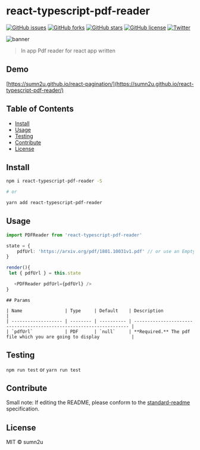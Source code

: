 # react-typescript-pdf-reader

[![GitHub issues](https://img.shields.io/github/issues/sumn2u/react-typescript-pdf-reader.svg)](https://github.com/sumn2u/react-typescript-pdf-reader/issues) [![GitHub forks](https://img.shields.io/github/forks/sumn2u/react-typescript-pdf-reader.svg)](https://github.com/sumn2u/react-typescript-pdf-reader/network) [![GitHub stars](https://img.shields.io/github/stars/sumn2u/react-typescript-pdf-reader.svg)](https://github.com/sumn2u/react-typescript-pdf-reader/stargazers) [![GitHub license](https://img.shields.io/github/license/sumn2u/react-typescript-pdf-reader.svg)](https://github.com/sumn2u/react-typescript-pdf-reader/blob/master/LICENSE) [![Twitter](https://img.shields.io/twitter/url/https/github.com/sumn2u/react-typescript-pdf-reader.svg?style=social)](https://twitter.com/intent/tweet?text=Wow:&url=https%3A%2F%2Fgithub.com%2Fsumn2u%2Freact-typescript-pdf-reader)

![banner](assests/sample_reader.png)

> In app Pdf reader for react app written



## Demo

[https://sumn2u.github.io/react-pagination/](https://sumn2u.github.io/react-typescript-pdf-reader/)

## Table of Contents

- [Install](#install)
- [Usage](#usage)
- [Testing](#testing)
- [Contribute](#contribute)
- [License](#license)


## Install

```sh
npm i react-typescript-pdf-reader -S

# or

yarn add react-typescript-pdf-reader

```

## Usage

```ts
import PDFReader from 'react-typescript-pdf-reader'

state = {
    pdfUrl: 'https://arxiv.org/pdf/1801.10031v1.pdf' // or use an EmptyState
}

render(){
 let { pdfUrl } = this.state

   <PDFReader pdfUrl={pdfUrl} />
}


```
```
## Params

| Name                | Type     | Default    | Description                                                          |
| ------------------- | -------- | ---------- | -------------------------------------------------------------------- |
| `pdfUrl`            | PDF      | `null`     | **Required.** The pdf file which you are going to display            |

```

## Testing

`npm run test` or `yarn run test`

## Contribute



Small note: If editing the README, please conform to the [standard-readme](https://github.com/RichardLitt/standard-readme) specification.

## License

MIT © sumn2u


